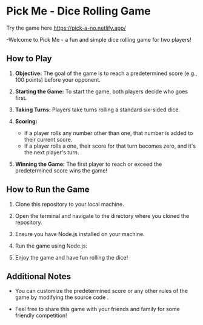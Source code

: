 # Pick Me - Dice Rolling Game 

Try the game here <https://pick-a-no.netlify.app/>

-Welcome to Pick Me - a fun and simple dice rolling game for two players! 

## How to Play

1. **Objective:** The goal of the game is to reach a predetermined score (e.g., 100 points) before your opponent.

2. **Starting the Game:** To start the game, both players decide who goes first. 

3. **Taking Turns:** Players take turns rolling a standard six-sided dice. 

4. **Scoring:**
   - If a player rolls any number other than one, that number is added to their current score.
   - If a player rolls a one, their score for that turn becomes zero, and it's the next player's turn.

5. **Winning the Game:** The first player to reach or exceed the predetermined score wins the game!

## How to Run the Game

1. Clone this repository to your local machine.
   
2. Open the terminal and navigate to the directory where you cloned the repository.

3. Ensure you have Node.js installed on your machine.

4. Run the game using Node.js:

5. Enjoy the game and have fun rolling the dice!

## Additional Notes

- You can customize the predetermined score or any other rules of the game by modifying the source code .

- Feel free to share this game with your friends and family for some friendly competition!
